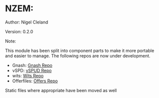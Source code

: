 # NZEM:


Author: Nigel Cleland

Version: 0.2.0

Note:

This module has been split into component parts to make it more portable
and easier to manage. The following repos are now under development.

* Gnash: [Gnash Repo](https://github.com/NigelCleland/Gnash)
* vSPD: [vSPUD Repo](https://github.com/NigelCleland/vSPUD)
* wits: [Wits Repo](https://github.com/NigelCleland/Scrapers)
* Offerfiles: [Offers Repo](https://github.com/NigelCleland/Offers)

Static files where appropriate have been moved as well
